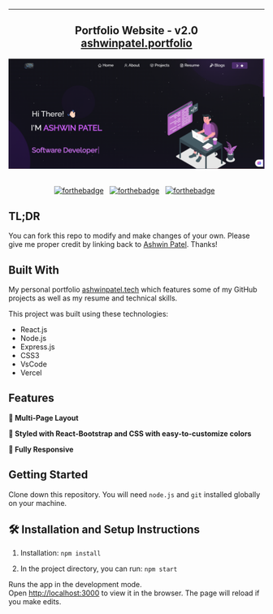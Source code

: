 

---

<h2 align="center">
  Portfolio Website - v2.0<br/>
  <a href="https://portfolio.ashwinpatel.site/" target="_blank">ashwinpatel.portfolio</a>
</h2>
<div align="center">
  <img alt="Demo" src="./src/Assets/Projects/portfolio.png" />
</div>

<br/>

<center>

[![forthebadge](https://forthebadge.com/images/badges/built-with-love.svg)](https://forthebadge.com) &nbsp;
[![forthebadge](https://forthebadge.com/images/badges/made-with-javascript.svg)](https://forthebadge.com) &nbsp;
[![forthebadge](https://forthebadge.com/images/badges/open-source.svg)](https://forthebadge.com) &nbsp;


</center>


## TL;DR

You can fork this repo to modify and make changes of your own. Please give me proper credit by linking back to [Ashwin Patel](https://github.com/ashwinpatel7/Portfolio). Thanks!

## Built With

My personal portfolio <a href="https://portfolio.ashwinpatel.site/" target="_blank">ashwinpatel.tech</a> which features some of my GitHub projects as well as my resume and technical skills.<br/>

This project was built using these technologies:

- React.js
- Node.js
- Express.js
- CSS3
- VsCode
- Vercel

## Features

**📖 Multi-Page Layout**

**🎨 Styled with React-Bootstrap and CSS with easy-to-customize colors**

**📱 Fully Responsive**

## Getting Started

Clone down this repository. You will need `node.js` and `git` installed globally on your machine.

## 🛠 Installation and Setup Instructions

1. Installation: `npm install`

2. In the project directory, you can run: `npm start`

Runs the app in the development mode.\
Open [http://localhost:3000](http://localhost:3000) to view it in the browser.
The page will reload if you make edits.




